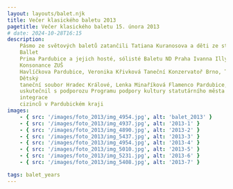 ```yaml
---
layout: layouts/balet.njk
title: Večer klasického baletu 2013
pagetitle: Večer klasického baletu 15. února 2013
# date: 2024-10-28T16:15
description:
    Pásmo ze světových baletů zatančili Tatiana Kuranosova a děti ze studia
    Ballet
    Prima Pardubice a jejich hosté, sólisté Baletu ND Praha Ivanna Illyenko a Michal Štípa, děti ze souboru
    Konsonance ZUŠ
    Havlíčkova Pardubice, Veronika Křivková Taneční Konzervatoř Brno, Taneční soubor Soni Pelclové Hradec Králové,
    Dětský
    taneční soubor Hradec Králové, Lenka Minaříková Flamenco Pardubice, Heidi Dahab a Taneční klub Xanada. Večer se
    uskutečnil s podporozu Programu podpory kultury statutárního města Pardubice a s podporou Centra na podporu
    integrace
    cizinců v Pardubickém kraji
images:
    - { src: '/images/foto_2013/img_4954.jpg', alt: 'balet_2013' }
    - { src: '/images/foto_2013/img_4937.jpg', alt: '2013-1' }
    - { src: '/images/foto_2013/img_4890.jpg', alt: '2013-2' }
    - { src: '/images/foto_2013/img_5437.jpg', alt: '2013-3' }
    - { src: '/images/foto_2013/img_4954.jpg', alt: '2013-4' }
    - { src: '/images/foto_2013/img_5010.jpg', alt: '2013-5' }
    - { src: '/images/foto_2013/img_5231.jpg', alt: '2013-6' }
    - { src: '/images/foto_2013/img_5408.jpg', alt: '2013-7' }

tags: balet_years
---
```

